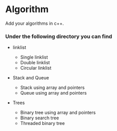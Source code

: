 # Algorithm
Add your algorithms in c++.

### Under the following directory you can find
*   linklist 
    *   Single linklist
    *   Double linklist
    *   Circular linklist

*   Stack and Queue
    *   Stack using array and pointers
    *   Queue using array and pointers

*   Trees 
    *   Binary tree using array and pointers
    *   Binary search tree
    *   Threaded binary tree